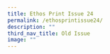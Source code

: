 ```yaml
---
title: Ethos Print Issue 24
permalink: /ethosprintissue24/
description: ""
third_nav_title: Old Issue
image: ""
---
```

